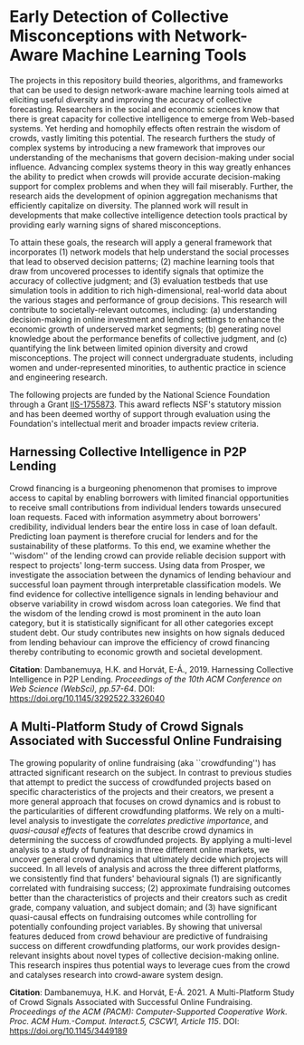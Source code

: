 # Early Detection of Collective Misconceptions with Network-Aware Machine Learning Tools

The projects in this repository build theories, algorithms, and frameworks that can be used to design network-aware machine learning tools aimed at eliciting useful diversity and improving the accuracy of collective forecasting. Researchers in the social and economic sciences know that there is great capacity for collective intelligence to emerge from Web-based systems. Yet herding and homophily effects often restrain the wisdom of crowds, vastly limiting this potential. The research furthers the study of complex systems by introducing a new framework that improves our understanding of the mechanisms that govern decision-making under social influence. Advancing complex systems theory in this way greatly enhances the ability to predict when crowds will provide accurate decision-making support for complex problems and when they will fail miserably. Further, the research aids the development of opinion aggregation mechanisms that efficiently capitalize on diversity. The planned work will result in developments that make collective intelligence detection tools practical by providing early warning signs of shared misconceptions.

To attain these goals, the research will apply a general framework that incorporates (1) network models that help understand the social processes that lead to observed decision patterns; (2) machine learning tools that draw from uncovered processes to identify signals that optimize the accuracy of collective judgment; and (3) evaluation testbeds that use simulation tools in addition to rich high-dimensional, real-world data about the various stages and performance of group decisions. This research will contribute to societally-relevant outcomes, including: (a) understanding decision-making in online investment and lending settings to enhance the economic growth of underserved market segments; (b) generating novel knowledge about the performance benefits of collective judgment, and (c) quantifying the link between limited opinion diversity and crowd misconceptions. The project will connect undergraduate students, including women and under-represented minorities, to authentic practice in science and engineering research.

The following projects are funded by the National Science Foundation through a Grant [IIS-1755873](https://www.nsf.gov/awardsearch/showAward?AWD_ID=1755873&HistoricalAwards=false). This award reflects NSF's statutory mission and has been deemed worthy of support through evaluation using the Foundation's intellectual merit and broader impacts review criteria.

## Harnessing Collective Intelligence in P2P Lending

Crowd financing is a burgeoning phenomenon that promises to improve access to capital by enabling borrowers with limited financial opportunities to receive small contributions from individual lenders towards unsecured loan requests. Faced with information asymmetry about borrowers' credibility, individual lenders bear the entire loss in case of loan default. Predicting loan payment is therefore crucial for lenders and for the sustainability of these platforms. To this end, we examine whether the ''wisdom'' of the lending crowd can provide reliable decision support with respect to projects' long-term success. Using data from Prosper, we investigate the association between the dynamics of lending behaviour and successful loan payment through interpretable classification models. We find evidence for collective intelligence signals in lending behaviour and observe variability in crowd wisdom across loan categories. We find that the wisdom of the lending crowd is most prominent in the auto loan category, but it is statistically significant for all other categories except student debt. Our study contributes new insights on how signals deduced from lending behaviour can improve the efficiency of crowd financing thereby contributing to economic growth and societal development.

**Citation**: Dambanemuya, H.K. and Horvát, E-Á., 2019. Harnessing Collective Intelligence in P2P Lending. *Proceedings of the 10th ACM Conference on Web Science (WebSci), pp.57-64*. DOI: https://doi.org/10.1145/3292522.3326040

## A Multi-Platform Study of Crowd Signals Associated with Successful Online Fundraising

The growing popularity of online fundraising (aka ``crowdfunding'') has attracted significant research on the subject. In contrast to previous studies that attempt to predict the success of crowdfunded projects based on specific characteristics of the projects and their creators, we present a more general approach that focuses on crowd dynamics and is robust to the particularities of different crowdfunding platforms. We rely on a multi-level analysis to investigate the *correlates* *predictive importance*, and *quasi-causal effects* of features that describe crowd dynamics in determining the success of crowdfunded projects. By applying a multi-level analysis to a study of fundraising in three different online markets, we uncover general crowd dynamics that ultimately decide which projects will succeed. In all levels of analysis and across the three different platforms, we consistently find that funders' behavioural signals (1) are significantly correlated with fundraising success; (2) approximate fundraising outcomes better than the characteristics of projects and their creators such as credit grade, company valuation, and subject domain; and (3) have significant quasi-causal effects on fundraising outcomes while controlling for potentially confounding project variables. By showing that universal features deduced from crowd behaviour are predictive of fundraising success on different crowdfunding platforms, our work provides design-relevant insights about novel types of collective decision-making online. This research inspires thus potential ways to leverage cues from the crowd and catalyses research into crowd-aware system design.

**Citation**: Dambanemuya, H.K. and Horvát, E-Á. 2021. A Multi-Platform Study of Crowd Signals Associated with Successful
Online Fundraising. *Proceedings of the ACM (PACM): Computer-Supported Cooperative Work. Proc. ACM Hum.-Comput. Interact.5, CSCW1, Article 115*. DOI: https://doi.org/10.1145/3449189